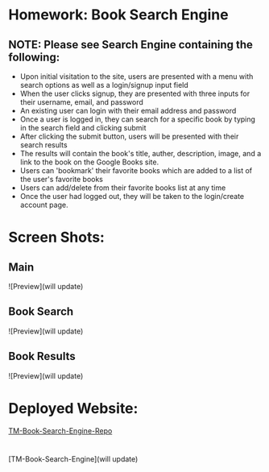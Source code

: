 # Homework: Book Search Engine

## NOTE: Please see Search Engine containing the following:

* Upon initial visitation to the site, users are presented with a menu with search options as well as a login/signup input field
* When the user clicks signup, they are presented with three inputs for their username, email, and password
* An existing user can login with their email address and password
* Once a user is logged in, they can search for a specific book by typing in the search field and clicking submit
* After clicking the submit button, users will be presented with their search results
* The results will contain the book's title, auther, description, image, and a link to the book on the Google Books site.
* Users can 'bookmark' their favorite books which are added to a list of the user's favorite books
* Users can add/delete from their favorite books list at any time
* Once the user had logged out, they will be taken to the login/create account page.

# Screen Shots:
## Main  
![Preview](will update)
## Book Search
![Preview](will update)
## Book Results
![Preview](will update)
# Deployed Website:
[TM-Book-Search-Engine-Repo](https://github.com/T0930/TM-Book-Search-Engine)
#
[TM-Book-Search-Engine](will update)